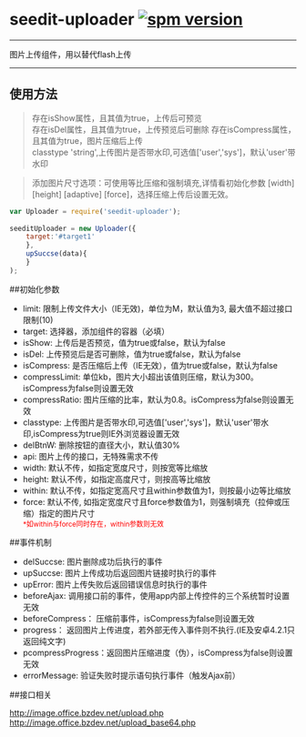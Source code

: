 # seedit-uploader [![spm version](http://spmjs.io/badge/seedit-uploader)](http://spmjs.io/package/seedit-uploader)

---

图片上传组件，用以替代flash上传

---

## 使用方法
>存在isShow属性，且其值为true，上传后可预览  
>存在isDel属性，且其值为true，上传预览后可删除 
>存在isCompress属性，且其值为true，图片压缩后上传  
>classtype 'string',上传图片是否带水印,可选值['user','sys']，默认'user'带水印

>添加图片尺寸选项：可使用等比压缩和强制填充,详情看初始化参数 [width] [height] [adaptive] [force]，选择压缩上传后设置无效。

```javascript
var Uploader = require('seedit-uploader');
	
seeditUploader = new Uploader({
	target:'#target1'
	},
	upSuccse(data){
	}
);
```

##初始化参数

+ limit:          限制上传文件大小（IE无效)，单位为M，默认值为3, 最大值不超过接口限制(10)
+ target:         选择器，添加组件的容器（必填）
+ isShow:         上传后是否预览，值为true或false，默认为false
+ isDel:          上传预览后是否可删除，值为true或false，默认为false
+ isCompress:     是否压缩后上传（IE无效），值为true或false，默认为false
+ compressLimit:  单位kb，图片大小超出该值则压缩，默认为300。isCompress为false则设置无效
+ compressRatio:  图片压缩的比率，默认为0.8。isCompress为false则设置无效
+ classtype:      上传图片是否带水印,可选值['user','sys']，默认'user'带水印,isCompress为true则IE外浏览器设置无效
+ delBtnW:        删除按钮的直径大小，默认值30%
+ api:            图片上传的接口，无特殊需求不传
+ width:          默认不传，如指定宽度尺寸，则按宽等比缩放
+ height:         默认不传，如指定高度尺寸，则按高等比缩放
+ within:         默认不传，如指定宽高尺寸且within参数值为1，则按最小边等比缩放
+ force:          默认不传, 如指定宽度尺寸且force参数值为1，则强制填充（拉伸或压缩）指定的图片尺寸 <br><span style="font-size: 12px;color:red">*如within与force同时存在，within参数则无效</span>

##事件机制

+ delSuccse:         图片删除成功后执行的事件
+ upSuccse:          图片上传成功后返回图片链接时执行的事件
+ upError:           图片上传失败后返回错误信息时执行的事件
+ beforeAjax:        调用接口前的事件，使用app内部上传控件的三个系统暂时设置无效
+ beforeCompress：   压缩前事件，isCompress为false则设置无效
+ progress：         返回图片上传进度，若外部无传入事件则不执行.(IE及安卓4.2.1只返回纯文字)
+ pcompressProgress：返回图片压缩进度（伪），isCompress为false则设置无效
+ errorMessage:      验证失败时提示语句执行事件（触发Ajax前）

##接口相关

http://image.office.bzdev.net/upload.php
http://image.office.bzdev.net/upload_base64.php  